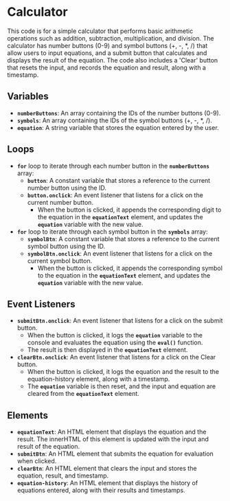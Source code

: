 # Calculator

This code is for a simple calculator that performs basic arithmetic operations such as addition, subtraction, multiplication, and division. The calculator has number buttons (0-9) and symbol buttons (+, -, *, /) that allow users to input equations, and a submit button that calculates and displays the result of the equation. The code also includes a 'Clear' button that resets the input, and records the equation and result, along with a timestamp.

## **Variables**

- **`numberButtons`**: An array containing the IDs of the number buttons (0-9).
- **`symbols`**: An array containing the IDs of the symbol buttons (+, -, *, /).
- **`equation`**: A string variable that stores the equation entered by the user.

## **Loops**

- **`for`** loop to iterate through each number button in the **`numberButtons`** array:
    - **`button`**: A constant variable that stores a reference to the current number button using the ID.
    - **`button.onclick`**: An event listener that listens for a click on the current number button.
        - When the button is clicked, it appends the corresponding digit to the equation in the **`equationText`** element, and updates the **`equation`** variable with the new value.
- **`for`** loop to iterate through each symbol button in the **`symbols`** array:
    - **`symbolBtn`**: A constant variable that stores a reference to the current symbol button using the ID.
    - **`symbolBtn.onclick`**: An event listener that listens for a click on the current symbol button.
        - When the button is clicked, it appends the corresponding symbol to the equation in the **`equationText`** element, and updates the **`equation`** variable with the new value.

## **Event Listeners**

- **`submitBtn.onclick`**: An event listener that listens for a click on the submit button.
    - When the button is clicked, it logs the **`equation`** variable to the console and evaluates the equation using the **`eval()`** function.
    - The result is then displayed in the **`equationText`** element.
- **`clearBtn.onclick`**: An event listener that listens for a click on the Clear button.
    - When the button is clicked, it logs the equation and the result to the equation-history element, along with a timestamp.
    - The **`equation`** variable is then reset, and the input and equation are cleared from the **`equationText`** element.

## **Elements**

- **`equationText`**: An HTML element that displays the equation and the result. The innerHTML of this element is updated with the input and result of the equation.
- **`submitBtn`**: An HTML element that submits the equation for evaluation when clicked.
- **`clearBtn`**: An HTML element that clears the input and stores the equation, result, and timestamp.
- **`equation-history`**: An HTML element that displays the history of equations entered, along with their results and timestamps.